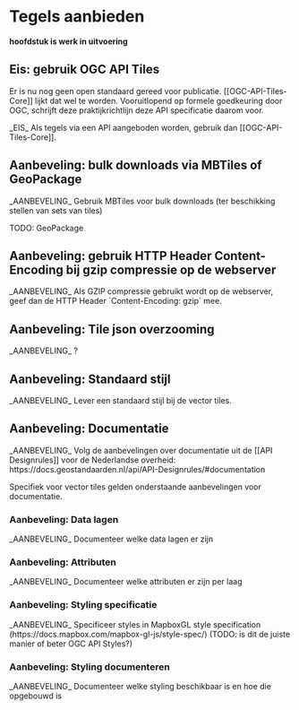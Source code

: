 # Tegels aanbieden
**hoofdstuk is werk in uitvoering**

## Eis: gebruik OGC API Tiles
Er is nu nog geen open standaard gereed voor publicatie. [[OGC-API-Tiles-Core]] lijkt dat wel te worden. Vooruitlopend op formele goedkeuring door OGC, schrijft deze praktijkrichtlijn deze API specificatie daarom voor.

<div class="advisement">
_EIS_ Als tegels via een API aangeboden worden, gebruik dan [[OGC-API-Tiles-Core]].
</div>

## Aanbeveling: bulk downloads via MBTiles of GeoPackage
<div class="informative">
_AANBEVELING_ Gebruik MBTiles voor bulk downloads (ter beschikking stellen van sets van tiles)

TODO: GeoPackage
</div>

## Aanbeveling: gebruik HTTP Header Content-Encoding bij gzip compressie op de webserver

<div class="informative">
_AANBEVELING_ Als GZIP compressie gebruikt wordt op de webserver, geef dan de HTTP Header `Content-Encoding: gzip` mee.
</div>


## Aanbeveling: Tile json overzooming
<div class="informative">
_AANBEVELING_ ?
</div>

## Aanbeveling: Standaard stijl

<div class="informative">
_AANBEVELING_ Lever een standaard stijl bij de vector tiles.
</div>


## Aanbeveling: Documentatie
<div class="informative">
_AANBEVELING_ Volg de aanbevelingen over documentatie uit de [[API Designrules]] voor de Nederlandse overheid: https://docs.geostandaarden.nl/api/API-Designrules/#documentation
</div>

Specifiek voor vector tiles gelden onderstaande aanbevelingen voor documentatie.

### Aanbeveling: Data lagen
<div class="informative">
_AANBEVELING_ Documenteer welke data lagen er zijn
</div>

### Aanbeveling: Attributen
<div class="informative">
_AANBEVELING_ Documenteer welke attributen er zijn per laag
</div>

### Aanbeveling: Styling specificatie

<div class="informative">
_AANBEVELING_ Specificeer styles in MapboxGL style specification (https://docs.mapbox.com/mapbox-gl-js/style-spec/) (TODO: is dit de juiste manier of beter OGC API Styles?)
</div>

### Aanbeveling: Styling documenteren
<div class="informative">
_AANBEVELING_ Documenteer welke styling beschikbaar is en hoe die opgebouwd is
</div>
